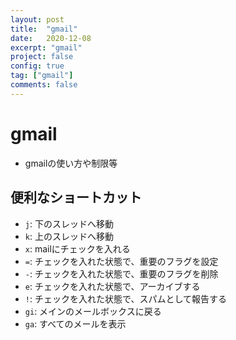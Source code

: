 ```yaml
---
layout: post
title:  "gmail"
date:   2020-12-08
excerpt: "gmail"
project: false
config: true
tag: ["gmail"]
comments: false
---
```


# gmail
 - gmailの使い方や制限等

## 便利なショートカット
 - `j`: 下のスレッドへ移動
 - `k`: 上のスレッドへ移動
 - `x`: mailにチェックを入れる
 - `=`: チェックを入れた状態で、重要のフラグを設定
 - `-`: チェックを入れた状態で、重要のフラグを削除
 - `e`: チェックを入れた状態で、アーカイブする
 - `!`: チェックを入れた状態で、スパムとして報告する
 - `gi`: メインのメールボックスに戻る
 - `ga`: すべてのメールを表示



